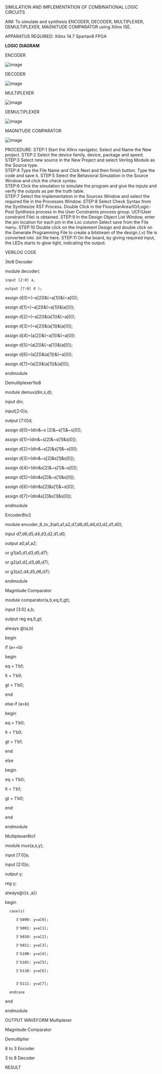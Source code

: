 SIMULATION AND IMPLEMENTATION OF  COMBINATIONAL LOGIC CIRCUITS

AIM: 
 To simulate and synthesis ENCODER, DECODER, MULTIPLEXER, DEMULTIPLEXER, MAGNITUDE COMPARATOR using Xilinx ISE.

APPARATUS REQUIRED:
Xilinx 14.7
Spartan6 FPGA

**LOGIC DIAGRAM**

ENCODER

![image](https://github.com/navaneethans/VLSI-LAB-EXP-2/assets/6987778/3cd1f95e-7531-4cad-9154-fdd397ac439e)


DECODER

![image](https://github.com/navaneethans/VLSI-LAB-EXP-2/assets/6987778/45a5e6cf-bbe0-4fd5-ac84-e5ad4477483b)


MULTIPLEXER

![image](https://github.com/navaneethans/VLSI-LAB-EXP-2/assets/6987778/427f75b2-8e67-44b9-ac45-a66651787436)


DEMULTIPLEXER

![image](https://github.com/navaneethans/VLSI-LAB-EXP-2/assets/6987778/1c45a7fc-08ac-4f76-87f2-c084e7150557)


MAGNITUDE COMPARATOR

![image](https://github.com/navaneethans/VLSI-LAB-EXP-2/assets/6987778/b2fe7a05-6bf7-4dcb-8f5d-28abbf7ea8c2)


  
PROCEDURE:
STEP:1  Start  the Xilinx navigator, Select and Name the New project.
STEP:2  Select the device family, device, package and speed.       
STEP:3  Select new source in the New Project and select Verilog Module as the Source type.                       
STEP:4  Type the File Name and Click Next and then finish button. Type the code and save it.
STEP:5  Select the Behavioral Simulation in the Source Window and click the check syntax.                       
STEP:6  Click the simulation to simulate the program and  give the inputs and verify the outputs as per the truth table.               
STEP:7  Select the Implementation in the Sources Window and select the required file in the Processes Window.
STEP:8  Select Check Syntax from the Synthesize  XST Process. Double Click in the  FloorplanArea/IO/Logic-Post Synthesis process in the User Constraints process group. UCF(User constraint File) is obtained. 
STEP:9  In the Design Object List Window, enter the pin location for each pin in the Loc column Select save from the File menu.
STEP:10 Double click on the Implement Design and double click on the Generate Programming File to create a bitstream of the design.(.v) file is converted into .bit file here.
STEP:11  On the board, by giving required input, the LEDs starts to glow light, indicating the output.

VERILOG CODE

3to8 Decoder

module decoder(

    input [2:0] a,
  
    output [7:0] d );

assign d[0]=(~a[2])&(~a[1])&(~a[0]);

assign d[1]=(~a[2])&(~a[1])&(a[0]);

assign d[2]=(~a[2])&(a[1])&(~a[0]);

assign d[3]=(~a[2])&(a[1])&(a[0]);

assign d[4]=(a[2])&(~a[1])&(~a[0]);

assign d[5]=(a[2])&(~a[1])&(a[0]);

assign d[6]=(a[2])&(a[1])&(~a[0]);

assign d[7]=(a[2])&(a[1])&(a[0]);

endmodule

Demultiplexer1to8

module demux(din,s,d);

input din;

input[2:0]s;

output [7:0]d;

assign d[0]=(din&~s [2]&~s[1]&~s[0]);

assign d[1]=(din&~s[2]&~s[1]&s[0]);

assign d[2]=(din&~s[2]&s[1]&~s[0]);

assign d[3]=(din&~s[2]&s[1]&s[0]);

assign d[4]=(din&s[2]&~s[1]&~s[0]);

assign d[5]=(din&s[2]&~s[1]&s[0]);

assign d[6]=(din&s[2]&s[1]&~s[0]);

assign d[7]=(din&s[2]&s[1]&s[0]);

endmodule

Encoder8to3

module encoder_8_to_3(a0,a1,a2,d7,d6,d5,d4,d3,d2,d1,d0);

input d7,d6,d5,d4,d3,d2,d1,d0;

output a0,a1,a2;

or g1(a0,d1,d3,d5,d7);

or g2(a1,d2,d3,d6,d7);

or g3(a2,d4,d5,d6,d7);

endmodule

Magnitude Comparator

module comparator(a,b,eq,lt,gt);

input [3:0] a,b;

output reg eq,lt,gt;

always @(a,b)

begin

if (a==b)

begin

eq = 1'b1;

lt = 1'b0;

gt = 1'b0;

end

else if (a>b)

begin

eq = 1'b0;

lt = 1'b0;

gt = 1'b1;

end

else

begin

eq = 1'b0;

lt = 1'b1;

gt = 1'b0;

end

end

endmodule

Multiplexer8to1

module mux(a,s,y);

input [7:0]a;

input [2:0]s;

output y;

reg y;

always@({s ,a})

   begin
   
      case(s)
      
         3'b000: y=a[0];
         
         3'b001: y=a[1];
         
         3'b010: y=a[2];
         
         3'b011: y=a[3];
         
         3'b100: y=a[4];
         
         3'b101: y=a[5];
         
         3'b110: y=a[6];
         
         
         3'b111: y=a[7];
   
      endcase
  
   end

endmodule

OUTPUT WAVEFORM
Multiplexer


Magnitude Comparator


Demultiplier


8 to 3 Encoder


3 to 8 Decoder



RESULT

